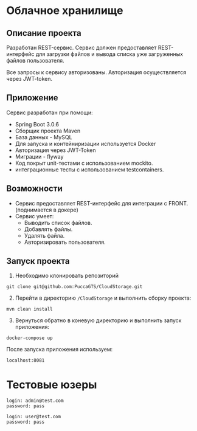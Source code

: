 # Облачное хранилище

## Описание проекта
Разработан REST-сервис. Сервис должен предоставляет REST-интерфейс для загрузки файлов и вывода списка уже загруженных файлов пользователя.

Все запросы к сервису авторизованы. Авторизация осуществляется через JWT-token.

## Приложение
Сервис разработан при помощи:
* Spring Boot 3.0.6
* Сборщик проекта Maven
* База данных - MySQL
* Для запуска и контейниризации используется Docker
* Авторизация через JWT-Token
* Миграции - flyway
* Код покрыт unit-тестами с использованием mockito.
* интеграционные тесты с использованием testcontainers.

## Возможности
* Сервис предоставляет REST-интерфейс для интеграции с FRONT. (поднимается в докере)
* Сервис умеет:
  * Выводить список файлов.
  * Добавлять файлы.
  * Удалять файла.
  * Авторизировать пользователя.

## Запуск проекта
1. Необходимо клонировать репозиторий

``git clone git@github.com:PuccaGTS/CloudStorage.git``

2. Перейти в директорию ``/CloudStorage`` и выполнить сборку проекта:

``mvn clean install``

3. Вернуться обратно в коневую директорию и выполнить запуск приложения:

``docker-compose up``

После запуска приложения используем:

``localhost:8081``

# Тестовые юзеры
```
login: admin@test.com
password: pass
```
```
login: user@test.com
password: pass
```
